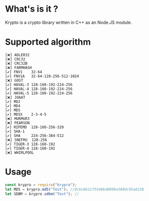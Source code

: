 # What's is it ?

Krypto is a crypto library written in C++ as an Node.JS module.

# Supported algorithm

    [❌] ADLER32
    [❌] CRC32
    [❌] CRC32B
    [❌] FARMHASH
    [✔️] FNV1    32-64
    [✔️] FNV1A   32-64-128-256-512-1024
    [❌] GOST
    [✔️] HAVAL-3 128-160-192-224-256
    [✔️] HAVAL-4 128-160-192-224-256
    [✔️] HAVAL-5 128-160-192-224-256
    [❌] JOAAT
    [✔️] MD2
    [✔️] MD4
    [✔️] MD5
    [✔️] MD5X    2-3-4-5
    [❌] MURMUR3
    [❌] PEARSON
    [✔️] RIPEMD  128-160-256-320
    [✔️] SHA-1
    [✔️] SHA     224-256-384-512
    [❌] SNEFRU  128-256
    [✔️] TIGER-3 128-160-192
    [✔️] TIGER-4 128-160-192
    [❌] WHIRLPOOL

# Usage

```js
const krypro = require("krypro");
let MD5 = krypro.md5("Test"); //0cbc6611f5540bd0809a388dc95a615b
let SDBM = krypro.sdbm("Test"); //
```
